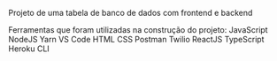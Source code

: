 Projeto de uma tabela de banco de dados com frontend e backend 

Ferramentas que foram utilizadas na construção do projeto:
JavaScript
NodeJS
Yarn
VS Code
HTML
CSS
Postman
Twilio
ReactJS
TypeScript
Heroku CLI  
